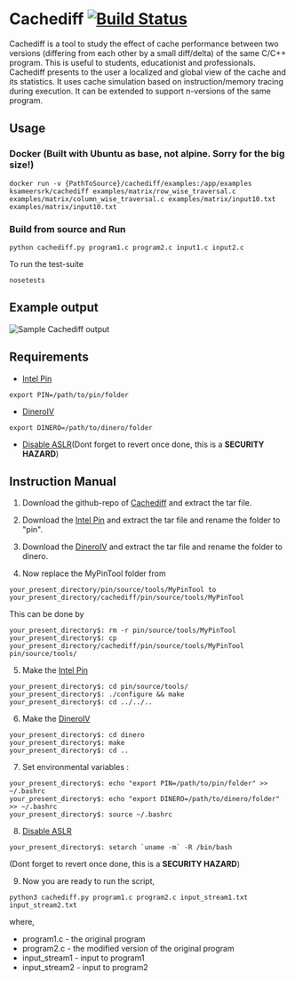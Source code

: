 # Cachediff     [![Build Status](https://travis-ci.org/sahutd/cachediff.svg?branch=master)](https://travis-ci.org/sahutd/cachediff)

Cachediff is a tool to study the effect of cache performance between two versions (differing from each other by a small diff/delta) of the same C/C++ program.
This is useful to students, educationist and professionals. Cachediff presents to the user a localized and global view of the cache and its statistics. It uses cache simulation based on instruction/memory tracing during execution. It can be extended to support n-versions of the same program.

## Usage

### Docker (Built with Ubuntu as base, not alpine. Sorry for the big size!)
```$xslt
docker run -v {PathToSource}/cachediff/examples:/app/examples ksameersrk/cachediff examples/matrix/row_wise_traversal.c examples/matrix/column_wise_traversal.c examples/matrix/input10.txt examples/matrix/input10.txt

```

### Build from source and Run
```
python cachediff.py program1.c program2.c input1.c input2.c
```
To run the test-suite

```
nosetests
```

## Example output
![Sample Cachediff output](http://i.imgur.com/BmHT8sV.png)

## Requirements
* [Intel Pin](https://software.intel.com/en-us/articles/pin-a-binary-instrumentation-tool-downloads)
```
export PIN=/path/to/pin/folder
```
* [DineroIV](http://pages.cs.wisc.edu/~markhill/DineroIV/)
```
export DINERO=/path/to/dinero/folder
```
* [Disable ASLR](http://askubuntu.com/questions/318315/how-can-i-temporarily-disable-aslr-address-space-layout-randomization)(Dont forget to revert once done, this is a **SECURITY HAZARD**)

## Instruction Manual
1. Download the github-repo of [Cachediff](https://github.com/sahutd/cachediff.git) and extract the tar file.

2. Download the [Intel Pin](https://software.intel.com/en-us/articles/pin-a-binary-instrumentation-tool-downloads) and extract the tar file and rename the folder to "pin".

3. Download the [DineroIV](http://pages.cs.wisc.edu/~markhill/DineroIV/) and extract the tar file and rename the folder to dinero.

4. Now replace the MyPinTool folder from 
```
your_present_directory/pin/source/tools/MyPinTool to your_present_directory/cachediff/pin/source/tools/MyPinTool
```
This can be done by 
```
your_present_directory$: rm -r pin/source/tools/MyPinTool
your_present_directory$: cp your_present_directory/cachediff/pin/source/tools/MyPinTool    pin/source/tools/
```
 
5. Make the [Intel Pin](https://software.intel.com/en-us/articles/pin-a-binary-instrumentation-tool-downloads)
```
your_present_directory$: cd pin/source/tools/
your_present_directory$: ./configure && make
your_present_directory$: cd ../../..
```

6. Make the [DineroIV](http://pages.cs.wisc.edu/~markhill/DineroIV/)
```
your_present_directory$: cd dinero
your_present_directory$: make
your_present_directory$: cd ..
```

7. Set environmental variables :
```
your_present_directory$: echo "export PIN=/path/to/pin/folder" >> ~/.bashrc
your_present_directory$: echo "export DINERO=/path/to/dinero/folder" >> ~/.bashrc
your_present_directory$: source ~/.bashrc
```

8. [Disable ASLR](http://askubuntu.com/questions/318315/how-can-i-temporarily-disable-aslr-address-space-layout-randomization)
```
your_present_directory$: setarch `uname -m` -R /bin/bash
```
(Dont forget to revert once done, this is a **SECURITY HAZARD**)

9. Now you are ready to run the script,
```
python3 cachediff.py program1.c program2.c input_stream1.txt input_stream2.txt
```
where,
- program1.c - the original program
- program2.c - the modified version of the original program
- input_stream1 - input to program1
- input_stream2 - input to program2

